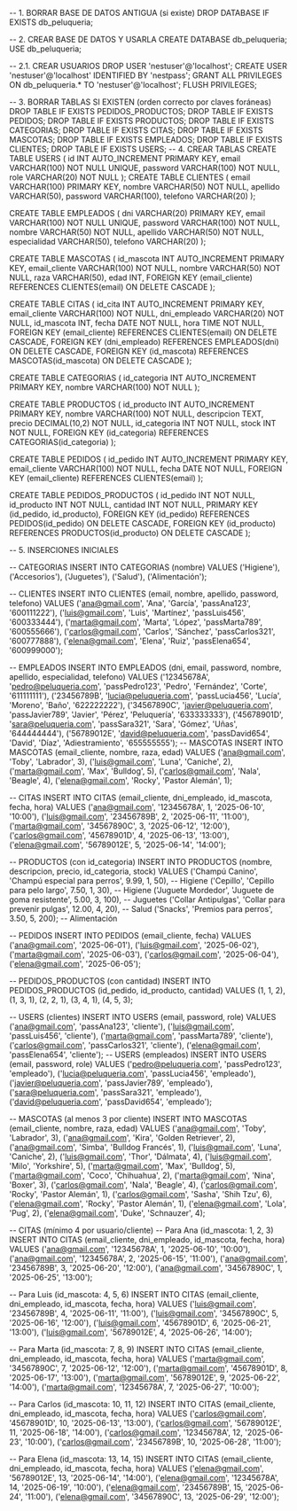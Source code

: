 
-- 1. BORRAR BASE DE DATOS ANTIGUA (si existe)
DROP DATABASE IF EXISTS db_peluqueria;

-- 2. CREAR BASE DE DATOS Y USARLA
CREATE DATABASE db_peluqueria;
USE db_peluqueria;

-- 2.1. CREAR USUARIOS
DROP USER 'nestuser'@'localhost';
CREATE USER 'nestuser'@'localhost' IDENTIFIED BY 'nestpass';
GRANT ALL PRIVILEGES ON db_peluqueria.* TO 'nestuser'@'localhost';
FLUSH PRIVILEGES;

-- 3. BORRAR TABLAS SI EXISTEN (orden correcto por claves foráneas)
DROP TABLE IF EXISTS PEDIDOS_PRODUCTOS;
DROP TABLE IF EXISTS PEDIDOS;
DROP TABLE IF EXISTS PRODUCTOS;
DROP TABLE IF EXISTS CATEGORIAS;
DROP TABLE IF EXISTS CITAS;
DROP TABLE IF EXISTS MASCOTAS;
DROP TABLE IF EXISTS EMPLEADOS;
DROP TABLE IF EXISTS CLIENTES;
DROP TABLE IF EXISTS USERS;
-- 4. CREAR TABLAS
CREATE TABLE USERS (
    id INT AUTO_INCREMENT PRIMARY KEY,
    email VARCHAR(100) NOT NULL UNIQUE,
    password VARCHAR(100) NOT NULL,
    role VARCHAR(20) NOT NULL
);
CREATE TABLE CLIENTES (
    email VARCHAR(100) PRIMARY KEY,
    nombre VARCHAR(50) NOT NULL,
    apellido VARCHAR(50),
    password VARCHAR(100),
    telefono VARCHAR(20)
);

CREATE TABLE EMPLEADOS (
    dni VARCHAR(20) PRIMARY KEY,
    email VARCHAR(100) NOT NULL UNIQUE,
    password VARCHAR(100) NOT NULL,
    nombre VARCHAR(50) NOT NULL,
    apellido VARCHAR(50) NOT NULL,
    especialidad VARCHAR(50),
    telefono VARCHAR(20)
);




CREATE TABLE MASCOTAS (
    id_mascota INT AUTO_INCREMENT PRIMARY KEY,
    email_cliente VARCHAR(100) NOT NULL,
    nombre VARCHAR(50) NOT NULL,
    raza VARCHAR(50),
    edad INT,
    FOREIGN KEY (email_cliente) REFERENCES CLIENTES(email) ON DELETE CASCADE
);

CREATE TABLE CITAS (
    id_cita INT AUTO_INCREMENT PRIMARY KEY,
    email_cliente VARCHAR(100) NOT NULL,
    dni_empleado VARCHAR(20) NOT NULL,
    id_mascota INT,
    fecha DATE NOT NULL,
    hora TIME NOT NULL,
    FOREIGN KEY (email_cliente) REFERENCES CLIENTES(email) ON DELETE CASCADE,
    FOREIGN KEY (dni_empleado) REFERENCES EMPLEADOS(dni) ON DELETE CASCADE,
    FOREIGN KEY (id_mascota) REFERENCES MASCOTAS(id_mascota) ON DELETE CASCADE
);

CREATE TABLE CATEGORIAS (
    id_categoria INT AUTO_INCREMENT PRIMARY KEY,
    nombre VARCHAR(100) NOT NULL
);

CREATE TABLE PRODUCTOS (
    id_producto INT AUTO_INCREMENT PRIMARY KEY,
    nombre VARCHAR(100) NOT NULL,
    descripcion TEXT,
    precio DECIMAL(10,2) NOT NULL,
    id_categoria INT NOT NULL,
    stock INT NOT NULL,
    FOREIGN KEY (id_categoria) REFERENCES CATEGORIAS(id_categoria)
);

CREATE TABLE PEDIDOS (
    id_pedido INT AUTO_INCREMENT PRIMARY KEY,
    email_cliente VARCHAR(100) NOT NULL,
    fecha DATE NOT NULL,
    FOREIGN KEY (email_cliente) REFERENCES CLIENTES(email)
);

CREATE TABLE PEDIDOS_PRODUCTOS (
    id_pedido INT NOT NULL,
    id_producto INT NOT NULL,
    cantidad INT NOT NULL,
    PRIMARY KEY (id_pedido, id_producto),
    FOREIGN KEY (id_pedido) REFERENCES PEDIDOS(id_pedido) ON DELETE CASCADE,
    FOREIGN KEY (id_producto) REFERENCES PRODUCTOS(id_producto) ON DELETE CASCADE
);

-- 5. INSERCIONES INICIALES



-- CATEGORIAS
INSERT INTO CATEGORIAS (nombre) VALUES
('Higiene'),
('Accesorios'),
('Juguetes'),
('Salud'),
('Alimentación');

-- CLIENTES
INSERT INTO CLIENTES (email, nombre, apellido, password, telefono) VALUES
('ana@gmail.com', 'Ana', 'García', 'passAna123', '600111222'),
('luis@gmail.com', 'Luis', 'Martínez', 'passLuis456', '600333444'),
('marta@gmail.com', 'Marta', 'López', 'passMarta789', '600555666'),
('carlos@gmail.com', 'Carlos', 'Sánchez', 'passCarlos321', '600777888'),
('elena@gmail.com', 'Elena', 'Ruiz', 'passElena654', '600999000');

-- EMPLEADOS
INSERT INTO EMPLEADOS (dni, email, password, nombre, apellido, especialidad, telefono) VALUES
('12345678A', 'pedro@peluqueria.com', 'passPedro123', 'Pedro', 'Fernández', 'Corte', '611111111'),
('23456789B', 'lucia@peluqueria.com', 'passLucia456', 'Lucía', 'Moreno', 'Baño', '622222222'),
('34567890C', 'javier@peluqueria.com', 'passJavier789', 'Javier', 'Pérez', 'Peluquería', '633333333'),
('45678901D', 'sara@peluqueria.com', 'passSara321', 'Sara', 'Gómez', 'Uñas', '644444444'),
('56789012E', 'david@peluqueria.com', 'passDavid654', 'David', 'Díaz', 'Adiestramiento', '655555555');
-- MASCOTAS
INSERT INTO MASCOTAS (email_cliente, nombre, raza, edad) VALUES
('ana@gmail.com', 'Toby', 'Labrador', 3),
('luis@gmail.com', 'Luna', 'Caniche', 2),
('marta@gmail.com', 'Max', 'Bulldog', 5),
('carlos@gmail.com', 'Nala', 'Beagle', 4),
('elena@gmail.com', 'Rocky', 'Pastor Alemán', 1);

-- CITAS
INSERT INTO CITAS (email_cliente, dni_empleado, id_mascota, fecha, hora) VALUES
('ana@gmail.com', '12345678A', 1, '2025-06-10', '10:00'),
('luis@gmail.com', '23456789B', 2, '2025-06-11', '11:00'),
('marta@gmail.com', '34567890C', 3, '2025-06-12', '12:00'),
('carlos@gmail.com', '45678901D', 4, '2025-06-13', '13:00'),
('elena@gmail.com', '56789012E', 5, '2025-06-14', '14:00');

-- PRODUCTOS (con id_categoria)
INSERT INTO PRODUCTOS (nombre, descripcion, precio, id_categoria, stock) VALUES
('Champú Canino', 'Champú especial para perros', 9.99, 1, 50),           -- Higiene
('Cepillo', 'Cepillo para pelo largo', 7.50, 1, 30),                     -- Higiene
('Juguete Mordedor', 'Juguete de goma resistente', 5.00, 3, 100),        -- Juguetes
('Collar Antipulgas', 'Collar para prevenir pulgas', 12.00, 4, 20),      -- Salud
('Snacks', 'Premios para perros', 3.50, 5, 200);                         -- Alimentación

-- PEDIDOS
INSERT INTO PEDIDOS (email_cliente, fecha) VALUES
('ana@gmail.com', '2025-06-01'),
('luis@gmail.com', '2025-06-02'),
('marta@gmail.com', '2025-06-03'),
('carlos@gmail.com', '2025-06-04'),
('elena@gmail.com', '2025-06-05');

-- PEDIDOS_PRODUCTOS (con cantidad)
INSERT INTO PEDIDOS_PRODUCTOS (id_pedido, id_producto, cantidad) VALUES
(1, 1, 2),
(1, 3, 1),
(2, 2, 1),
(3, 4, 1),
(4, 5, 3);

-- USERS (clientes)
INSERT INTO USERS (email, password, role) VALUES
('ana@gmail.com', 'passAna123', 'cliente'),
('luis@gmail.com', 'passLuis456', 'cliente'),
('marta@gmail.com', 'passMarta789', 'cliente'),
('carlos@gmail.com', 'passCarlos321', 'cliente'),
('elena@gmail.com', 'passElena654', 'cliente');
-- USERS (empleados)
INSERT INTO USERS (email, password, role) VALUES
('pedro@peluqueria.com', 'passPedro123', 'empleado'),
('lucia@peluqueria.com', 'passLucia456', 'empleado'),
('javier@peluqueria.com', 'passJavier789', 'empleado'),
('sara@peluqueria.com', 'passSara321', 'empleado'),
('david@peluqueria.com', 'passDavid654', 'empleado');

-- MASCOTAS (al menos 3 por cliente)
INSERT INTO MASCOTAS (email_cliente, nombre, raza, edad) VALUES
('ana@gmail.com', 'Toby', 'Labrador', 3),
('ana@gmail.com', 'Kira', 'Golden Retriever', 2),
('ana@gmail.com', 'Simba', 'Bulldog Francés', 1),
('luis@gmail.com', 'Luna', 'Caniche', 2),
('luis@gmail.com', 'Thor', 'Dálmata', 4),
('luis@gmail.com', 'Milo', 'Yorkshire', 5),
('marta@gmail.com', 'Max', 'Bulldog', 5),
('marta@gmail.com', 'Coco', 'Chihuahua', 2),
('marta@gmail.com', 'Nina', 'Boxer', 3),
('carlos@gmail.com', 'Nala', 'Beagle', 4),
('carlos@gmail.com', 'Rocky', 'Pastor Alemán', 1),
('carlos@gmail.com', 'Sasha', 'Shih Tzu', 6),
('elena@gmail.com', 'Rocky', 'Pastor Alemán', 1),
('elena@gmail.com', 'Lola', 'Pug', 2),
('elena@gmail.com', 'Duke', 'Schnauzer', 4);

-- CITAS (mínimo 4 por usuario/cliente)
-- Para Ana (id_mascota: 1, 2, 3)
INSERT INTO CITAS (email_cliente, dni_empleado, id_mascota, fecha, hora) VALUES
('ana@gmail.com', '12345678A', 1, '2025-06-10', '10:00'),
('ana@gmail.com', '12345678A', 2, '2025-06-15', '11:00'),
('ana@gmail.com', '23456789B', 3, '2025-06-20', '12:00'),
('ana@gmail.com', '34567890C', 1, '2025-06-25', '13:00');

-- Para Luis (id_mascota: 4, 5, 6)
INSERT INTO CITAS (email_cliente, dni_empleado, id_mascota, fecha, hora) VALUES
('luis@gmail.com', '23456789B', 4, '2025-06-11', '11:00'),
('luis@gmail.com', '34567890C', 5, '2025-06-16', '12:00'),
('luis@gmail.com', '45678901D', 6, '2025-06-21', '13:00'),
('luis@gmail.com', '56789012E', 4, '2025-06-26', '14:00');

-- Para Marta (id_mascota: 7, 8, 9)
INSERT INTO CITAS (email_cliente, dni_empleado, id_mascota, fecha, hora) VALUES
('marta@gmail.com', '34567890C', 7, '2025-06-12', '12:00'),
('marta@gmail.com', '45678901D', 8, '2025-06-17', '13:00'),
('marta@gmail.com', '56789012E', 9, '2025-06-22', '14:00'),
('marta@gmail.com', '12345678A', 7, '2025-06-27', '10:00');

-- Para Carlos (id_mascota: 10, 11, 12)
INSERT INTO CITAS (email_cliente, dni_empleado, id_mascota, fecha, hora) VALUES
('carlos@gmail.com', '45678901D', 10, '2025-06-13', '13:00'),
('carlos@gmail.com', '56789012E', 11, '2025-06-18', '14:00'),
('carlos@gmail.com', '12345678A', 12, '2025-06-23', '10:00'),
('carlos@gmail.com', '23456789B', 10, '2025-06-28', '11:00');

-- Para Elena (id_mascota: 13, 14, 15)
INSERT INTO CITAS (email_cliente, dni_empleado, id_mascota, fecha, hora) VALUES
('elena@gmail.com', '56789012E', 13, '2025-06-14', '14:00'),
('elena@gmail.com', '12345678A', 14, '2025-06-19', '10:00'),
('elena@gmail.com', '23456789B', 15, '2025-06-24', '11:00'),
('elena@gmail.com', '34567890C', 13, '2025-06-29', '12:00');
